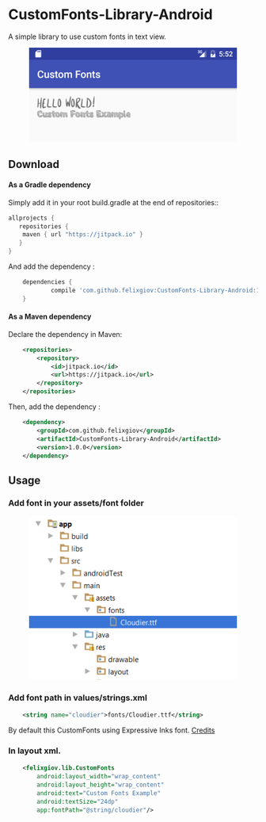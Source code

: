 # CustomFonts-Library-Android
A simple library to use custom fonts in text view.

<p align="center">
  <img src="https://raw.githubusercontent.com/felixgiov/CustomFonts-Library-Android/master/1.png" width="420"/>
</p>

## Download
#### As a Gradle dependency

Simply add it in your root build.gradle at the end of repositories:: 

```gradle
allprojects {
   repositories {
    maven { url "https://jitpack.io" }
   }
}
```
And add the dependency :

```gradle
	dependencies {
	        compile 'com.github.felixgiov:CustomFonts-Library-Android:1.0.0'
	}
```
#### As a Maven dependency

Declare the dependency in Maven:

```xml
	<repositories>
		<repository>
		    <id>jitpack.io</id>
		    <url>https://jitpack.io</url>
		</repository>
	</repositories>
```

Then, add the dependency :

```xml
	<dependency>
	    <groupId>com.github.felixgiov</groupId>
	    <artifactId>CustomFonts-Library-Android</artifactId>
	    <version>1.0.0</version>
	</dependency>
```

## Usage
### Add font in your assets/font folder

<p align="center">
  <img src="https://raw.githubusercontent.com/felixgiov/CustomFonts-Library-Android/master/2.png" width="420"/>
</p>

### Add font path in values/strings.xml
```xml
    <string name="cloudier">fonts/Cloudier.ttf</string>
```
By default this CustomFonts using Expressive Inks font. [Credits](http://www.dafont.com/expressive-inks.font)

### In layout xml.
```xml
    <felixgiov.lib.CustomFonts
        android:layout_width="wrap_content"
        android:layout_height="wrap_content"
        android:text="Custom Fonts Example"
        android:textSize="24dp"
        app:fontPath="@string/cloudier"/>
```

